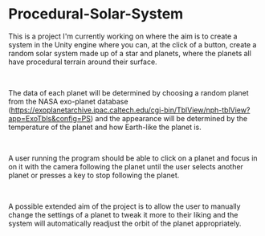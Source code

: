 # Procedural-Solar-System
This is a project I'm currently working on where the aim is to create a system in the Unity engine where you can, at the click of a button, create a random solar system made up of a star and planets, where the planets all have procedural terrain around their surface. 

​

The data of each planet will be determined by choosing a random planet from the NASA exo-planet database (https://exoplanetarchive.ipac.caltech.edu/cgi-bin/TblView/nph-tblView?app=ExoTbls&config=PS) and the appearance will be determined by the temperature of the planet and how Earth-like the planet is.

​

A user running the program should be able to click on a planet and focus in on it with the camera following the planet until the user selects another planet or presses a key to stop following the planet. 

​

A possible extended aim of the project is to allow the user to manually change the settings of a planet to tweak it more to their liking and the system will automatically readjust the orbit of the planet appropriately.
